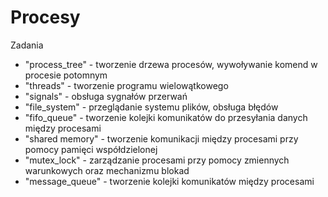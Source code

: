 # Procesy

Zadania
* "process_tree" - tworzenie drzewa procesów, wywoływanie komend w procesie potomnym
* "threads" - tworzenie programu wielowątkowego
* "signals" - obsługa sygnałów przerwań
* "file_system" - przeglądanie systemu plików, obsługa błędów
* "fifo_queue" - tworzenie kolejki komunikatów do przesyłania danych między procesami
* "shared memory" - tworzenie komunikacji między procesami przy pomocy pamięci współdzielonej
* "mutex_lock" - zarządzanie procesami przy pomocy zmiennych warunkowych oraz mechanizmu blokad
* "message_queue" - tworzenie kolejki komunikatów między procesami